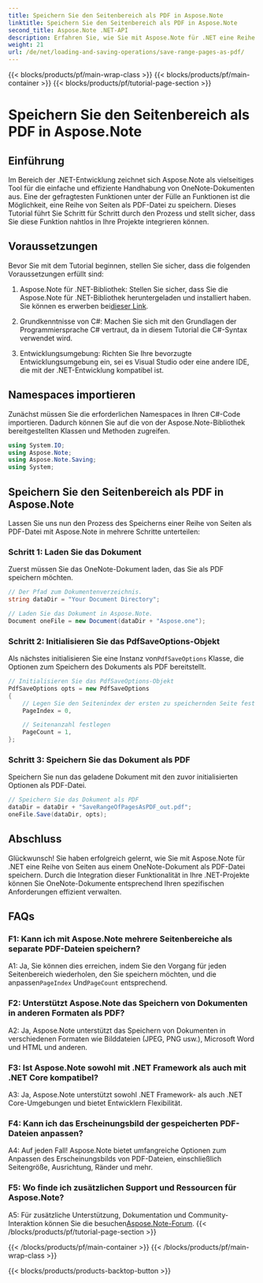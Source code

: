 ```yaml
---
title: Speichern Sie den Seitenbereich als PDF in Aspose.Note
linktitle: Speichern Sie den Seitenbereich als PDF in Aspose.Note
second_title: Aspose.Note .NET-API
description: Erfahren Sie, wie Sie mit Aspose.Note für .NET eine Reihe von Seiten aus OneNote-Dokumenten als PDF-Dateien speichern. Schritt-für-Schritt-Anleitung enthalten.
weight: 21
url: /de/net/loading-and-saving-operations/save-range-pages-as-pdf/
---
```


{{< blocks/products/pf/main-wrap-class >}}
{{< blocks/products/pf/main-container >}}
{{< blocks/products/pf/tutorial-page-section >}}

# Speichern Sie den Seitenbereich als PDF in Aspose.Note

## Einführung

Im Bereich der .NET-Entwicklung zeichnet sich Aspose.Note als vielseitiges Tool für die einfache und effiziente Handhabung von OneNote-Dokumenten aus. Eine der gefragtesten Funktionen unter der Fülle an Funktionen ist die Möglichkeit, eine Reihe von Seiten als PDF-Datei zu speichern. Dieses Tutorial führt Sie Schritt für Schritt durch den Prozess und stellt sicher, dass Sie diese Funktion nahtlos in Ihre Projekte integrieren können.

## Voraussetzungen

Bevor Sie mit dem Tutorial beginnen, stellen Sie sicher, dass die folgenden Voraussetzungen erfüllt sind:

1.  Aspose.Note für .NET-Bibliothek: Stellen Sie sicher, dass Sie die Aspose.Note für .NET-Bibliothek heruntergeladen und installiert haben. Sie können es erwerben bei[dieser Link](https://releases.aspose.com/note/net/).
   
2. Grundkenntnisse von C#: Machen Sie sich mit den Grundlagen der Programmiersprache C# vertraut, da in diesem Tutorial die C#-Syntax verwendet wird.
   
3. Entwicklungsumgebung: Richten Sie Ihre bevorzugte Entwicklungsumgebung ein, sei es Visual Studio oder eine andere IDE, die mit der .NET-Entwicklung kompatibel ist.

## Namespaces importieren

Zunächst müssen Sie die erforderlichen Namespaces in Ihren C#-Code importieren. Dadurch können Sie auf die von der Aspose.Note-Bibliothek bereitgestellten Klassen und Methoden zugreifen.

```csharp
using System.IO;
using Aspose.Note;
using Aspose.Note.Saving;
using System;
```

## Speichern Sie den Seitenbereich als PDF in Aspose.Note

Lassen Sie uns nun den Prozess des Speicherns einer Reihe von Seiten als PDF-Datei mit Aspose.Note in mehrere Schritte unterteilen:

### Schritt 1: Laden Sie das Dokument

Zuerst müssen Sie das OneNote-Dokument laden, das Sie als PDF speichern möchten.

```csharp
// Der Pfad zum Dokumentenverzeichnis.
string dataDir = "Your Document Directory";

// Laden Sie das Dokument in Aspose.Note.
Document oneFile = new Document(dataDir + "Aspose.one");
```

### Schritt 2: Initialisieren Sie das PdfSaveOptions-Objekt

 Als nächstes initialisieren Sie eine Instanz von`PdfSaveOptions` Klasse, die Optionen zum Speichern des Dokuments als PDF bereitstellt.

```csharp
// Initialisieren Sie das PdfSaveOptions-Objekt
PdfSaveOptions opts = new PdfSaveOptions
{
    // Legen Sie den Seitenindex der ersten zu speichernden Seite fest
    PageIndex = 0,

    // Seitenanzahl festlegen
    PageCount = 1,
};
```

### Schritt 3: Speichern Sie das Dokument als PDF

Speichern Sie nun das geladene Dokument mit den zuvor initialisierten Optionen als PDF-Datei.

```csharp
// Speichern Sie das Dokument als PDF
dataDir = dataDir + "SaveRangeOfPagesAsPDF_out.pdf";
oneFile.Save(dataDir, opts);
```

## Abschluss

Glückwunsch! Sie haben erfolgreich gelernt, wie Sie mit Aspose.Note für .NET eine Reihe von Seiten aus einem OneNote-Dokument als PDF-Datei speichern. Durch die Integration dieser Funktionalität in Ihre .NET-Projekte können Sie OneNote-Dokumente entsprechend Ihren spezifischen Anforderungen effizient verwalten.

## FAQs

### F1: Kann ich mit Aspose.Note mehrere Seitenbereiche als separate PDF-Dateien speichern?

A1: Ja, Sie können dies erreichen, indem Sie den Vorgang für jeden Seitenbereich wiederholen, den Sie speichern möchten, und die anpassen`PageIndex` Und`PageCount` entsprechend.
   
### F2: Unterstützt Aspose.Note das Speichern von Dokumenten in anderen Formaten als PDF?

A2: Ja, Aspose.Note unterstützt das Speichern von Dokumenten in verschiedenen Formaten wie Bilddateien (JPEG, PNG usw.), Microsoft Word und HTML und anderen.
   
### F3: Ist Aspose.Note sowohl mit .NET Framework als auch mit .NET Core kompatibel?

A3: Ja, Aspose.Note unterstützt sowohl .NET Framework- als auch .NET Core-Umgebungen und bietet Entwicklern Flexibilität.
   
### F4: Kann ich das Erscheinungsbild der gespeicherten PDF-Dateien anpassen?

A4: Auf jeden Fall! Aspose.Note bietet umfangreiche Optionen zum Anpassen des Erscheinungsbilds von PDF-Dateien, einschließlich Seitengröße, Ausrichtung, Ränder und mehr.
   
### F5: Wo finde ich zusätzlichen Support und Ressourcen für Aspose.Note?

 A5: Für zusätzliche Unterstützung, Dokumentation und Community-Interaktion können Sie die besuchen[Aspose.Note-Forum](https://forum.aspose.com/c/note/28).
{{< /blocks/products/pf/tutorial-page-section >}}

{{< /blocks/products/pf/main-container >}}
{{< /blocks/products/pf/main-wrap-class >}}

{{< blocks/products/products-backtop-button >}}
